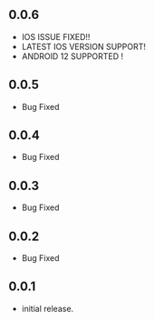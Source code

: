 ## 0.0.6

* IOS ISSUE FIXED!!
* LATEST IOS VERSION SUPPORT!
* ANDROID 12 SUPPORTED !

## 0.0.5

* Bug Fixed

## 0.0.4

* Bug Fixed

## 0.0.3

* Bug Fixed

## 0.0.2

* Bug Fixed

## 0.0.1

* initial release.

